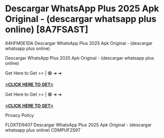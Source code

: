 # Descargar WhatsApp Plus 2025 Apk Original - (descargar whatsapp plus online) [8A7FSAST]

84HFM0E1DA Descargar WhatsApp Plus 2025 Apk Original - (descargar whatsapp plus online)

Descargar WhatsApp Plus 2025 Apk Original - (descargar whatsapp plus online)

Get Here to Get >> | 🟢 ➜ ➜ 

**[=CLICK HERE TO GET=](https://www.google.com/url?q=https%3A%2F%2Fappbitly.com%2FZPbxj)**

Get Here to Get >> | 🟢 ➜ ➜ 

**[=CLICK HERE TO GET=](https://www.google.com/url?q=https%3A%2F%2Fappbitly.com%2FZPbxj)**

Privacy Policy

 FLDXTD9407 Descargar WhatsApp Plus 2025 Apk Original - (descargar whatsapp plus online) CDMPUF2S9T

